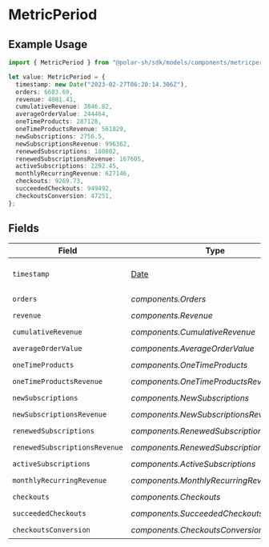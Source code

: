 # MetricPeriod

## Example Usage

```typescript
import { MetricPeriod } from "@polar-sh/sdk/models/components/metricperiod.js";

let value: MetricPeriod = {
  timestamp: new Date("2023-02-27T06:20:14.306Z"),
  orders: 6683.69,
  revenue: 4081.41,
  cumulativeRevenue: 3846.82,
  averageOrderValue: 244464,
  oneTimeProducts: 287128,
  oneTimeProductsRevenue: 561829,
  newSubscriptions: 2756.5,
  newSubscriptionsRevenue: 996362,
  renewedSubscriptions: 180802,
  renewedSubscriptionsRevenue: 167605,
  activeSubscriptions: 2292.45,
  monthlyRecurringRevenue: 627146,
  checkouts: 9269.73,
  succeededCheckouts: 949492,
  checkoutsConversion: 47251,
};
```

## Fields

| Field                                                                                         | Type                                                                                          | Required                                                                                      | Description                                                                                   |
| --------------------------------------------------------------------------------------------- | --------------------------------------------------------------------------------------------- | --------------------------------------------------------------------------------------------- | --------------------------------------------------------------------------------------------- |
| `timestamp`                                                                                   | [Date](https://developer.mozilla.org/en-US/docs/Web/JavaScript/Reference/Global_Objects/Date) | :heavy_check_mark:                                                                            | Timestamp of this period data.                                                                |
| `orders`                                                                                      | *components.Orders*                                                                           | :heavy_check_mark:                                                                            | N/A                                                                                           |
| `revenue`                                                                                     | *components.Revenue*                                                                          | :heavy_check_mark:                                                                            | N/A                                                                                           |
| `cumulativeRevenue`                                                                           | *components.CumulativeRevenue*                                                                | :heavy_check_mark:                                                                            | N/A                                                                                           |
| `averageOrderValue`                                                                           | *components.AverageOrderValue*                                                                | :heavy_check_mark:                                                                            | N/A                                                                                           |
| `oneTimeProducts`                                                                             | *components.OneTimeProducts*                                                                  | :heavy_check_mark:                                                                            | N/A                                                                                           |
| `oneTimeProductsRevenue`                                                                      | *components.OneTimeProductsRevenue*                                                           | :heavy_check_mark:                                                                            | N/A                                                                                           |
| `newSubscriptions`                                                                            | *components.NewSubscriptions*                                                                 | :heavy_check_mark:                                                                            | N/A                                                                                           |
| `newSubscriptionsRevenue`                                                                     | *components.NewSubscriptionsRevenue*                                                          | :heavy_check_mark:                                                                            | N/A                                                                                           |
| `renewedSubscriptions`                                                                        | *components.RenewedSubscriptions*                                                             | :heavy_check_mark:                                                                            | N/A                                                                                           |
| `renewedSubscriptionsRevenue`                                                                 | *components.RenewedSubscriptionsRevenue*                                                      | :heavy_check_mark:                                                                            | N/A                                                                                           |
| `activeSubscriptions`                                                                         | *components.ActiveSubscriptions*                                                              | :heavy_check_mark:                                                                            | N/A                                                                                           |
| `monthlyRecurringRevenue`                                                                     | *components.MonthlyRecurringRevenue*                                                          | :heavy_check_mark:                                                                            | N/A                                                                                           |
| `checkouts`                                                                                   | *components.Checkouts*                                                                        | :heavy_check_mark:                                                                            | N/A                                                                                           |
| `succeededCheckouts`                                                                          | *components.SucceededCheckouts*                                                               | :heavy_check_mark:                                                                            | N/A                                                                                           |
| `checkoutsConversion`                                                                         | *components.CheckoutsConversion*                                                              | :heavy_check_mark:                                                                            | N/A                                                                                           |